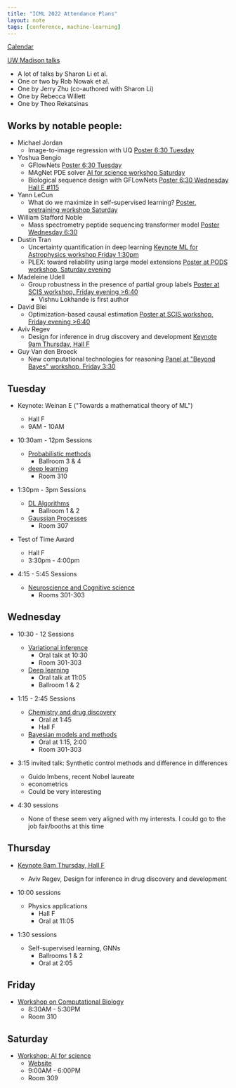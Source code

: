 ```yaml
---
title: "ICML 2022 Attendance Plans" 
layout: note
tags: [conference, machine-learning]
---
```


[Calendar](https://icml.cc/virtual/2022/calendar)

[UW Madison talks](https://icml.cc/virtual/2022/search?query=wisconsin)

* A lot of talks by Sharon Li et al.
* One or two by Rob Nowak et al.
* One by Jerry Zhu (co-authored with Sharon Li)
* One by Rebecca Willett
* One by Theo Rekatsinas

## Works by notable people:

* Michael Jordan
    - Image-to-image regression with UQ [Poster 6:30 Tuesday](https://icml.cc/virtual/2022/poster/16833)
* Yoshua Bengio
    - GFlowNets [Poster 6:30 Tuesday](https://icml.cc/virtual/2022/spotlight/17136)
    - MAgNet PDE solver [AI for science workshop Saturday](https://icml.cc/virtual/2022/workshop/13450)
    - Biological sequence design with GFLowNets [Poster 6:30 Wednesday Hall E #115](https://icml.cc/virtual/2022/poster/17337)
* Yann LeCun
    - What do we maximize in self-supervised learning? [Poster, pretraining workshop Saturday](https://icml.cc/virtual/2022/workshop/13457#wse-detail-20733)
* William Stafford Noble
    - Mass spectrometry peptide sequencing transformer model [Poster Wednesday 6:30](https://icml.cc/virtual/2022/workshop/13457#wse-detail-20733)
* Dustin Tran
    - Uncertainty quantification in deep learning [Keynote ML for Astrophysics workshop Friday 1:30pm](https://icml.cc/virtual/2022/workshop/13476#wse-detail-18738)
    - PLEX: toward reliability using large model extensions [Poster at PODS workshop, Saturday evening](https://icml.cc/virtual/2022/workshop/13465#wse-detail-20558)
* Madeleine Udell
    - Group robustness in the presence of partial group labels [Poster at SCIS workshop, Friday evening >6:40](https://icml.cc/virtual/2022/workshop/13461#wse-detail-19205) 
        * Vishnu Lokhande is first author
* David Blei
    - Optimization-based causal estimation [Poster at SCIS workshop, Friday evening >6:40](https://icml.cc/virtual/2022/workshop/13461)
* Aviv Regev
    - Design for inference in drug discovery and development [Keynote 9am Thursday, Hall F](https://icml.cc/virtual/2022/invited-talk/18432)
* Guy Van den Broeck
    - New computational technologies for reasoning [Panel at "Beyond Bayes" workshop, Friday 3:30](https://icml.cc/virtual/2022/workshop/13474#wse-detail-20596)


## Tuesday

* Keynote: Weinan E ("Towards a mathematical theory of ML")
    - Hall F
    - 9AM - 10AM

* 10:30am - 12pm Sessions
    - [Probabilistic methods](https://icml.cc/virtual/2022/session/20046)
        - Ballroom 3 & 4
    - [deep learning](https://icml.cc/virtual/2022/session/20053)
        - Room 310

* 1:30pm - 3pm Sessions
    - [DL Algorithms](https://icml.cc/virtual/2022/session/20055)
        * Ballroom 1 & 2
    - [Gaussian Processes](https://icml.cc/virtual/2022/session/20060)
        * Room 307

* Test of Time Award
    - Hall F 
    - 3:30pm - 4:00pm 

* 4:15 - 5:45 Sessions
    - [Neuroscience and Cognitive science](https://icml.cc/virtual/2022/session/20069)
        * Rooms 301-303



## Wednesday

* 10:30 - 12 Sessions
    - [Variational inference](https://icml.cc/virtual/2022/session/20079)
        * Oral talk at 10:30
        * Room 301-303
    - [Deep learning](https://icml.cc/virtual/2022/session/20075)
        * Oral talk at 11:05
        * Ballroom 1 & 2  

* 1:15 - 2:45 Sessions
    - [Chemistry and drug discovery](https://icml.cc/virtual/2022/session/20087)
        * Oral at 1:45
        * Hall F
    - [Bayesian models and methods](https://icml.cc/virtual/2022/session/20089)
        * Oral at 1:15, 2:00
        * Room 301-303

* 3:15 invited talk: Synthetic control methods and difference in differences
    - Guido Imbens, recent Nobel laureate
    - econometrics
    - Could be very interesting

* 4:30 sessions
    - None of these seem very aligned with my interests. I could go to the job fair/booths at this time
 

## Thursday

* [Keynote 9am Thursday, Hall F](https://icml.cc/virtual/2022/invited-talk/18432)
    - Aviv Regev, Design for inference in drug discovery and development 

* 10:00 sessions
    - Physics applications
        * Hall F
        * Oral at 11:05

* 1:30 sessions
    - Self-supervised learning, GNNs
        * Ballrooms 1 & 2
        * Oral at 2:05


## Friday

* [Workshop on Computational Biology](https://icml.cc/Conferences/2022/Schedule?showEvent=13464)
    - 8:30AM - 5:30PM
    - Room 310


## Saturday

* [Workshop: AI for science](https://icml.cc/Conferences/2022/Schedule?showEvent=13450)
    - [Website](http://www.ai4science.net/icml22/schedule.html)
    - 9:00AM - 6:00PM
    - Room 309



